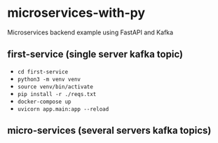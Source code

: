 # microservices-with-py

Microservices backend example using FastAPI and Kafka

## first-service (single server kafka topic)

  *  `cd first-service`
  *  `python3 -m venv venv`
  *  `source venv/bin/activate`
  *  `pip install -r ./reqs.txt`
  *  `docker-compose up`
  *  `uvicorn app.main:app --reload`

## micro-services (several servers kafka topics)

